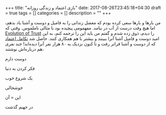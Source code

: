 +++
title: "بازی اعتماد و زندگی روزانه"
date: 2017-08-26T23:45:18+04:30
draft = true
tags = []
categories = []
description = ""
+++

من بارها و بارها سعی کرده بودم که معضل زندانی را به فامیل و دوست و آشنا یاد بدهم، اما هیچ وقت درست از آب در نیامد.
مفهمومی پیچیده بود با مثالی ناملموس. وقتی که 
[Evolution of Trust](http://ncase.me/trust/)
را دیدم، ذوق زده شدم و گفتم من باید این را ترجمه کنم، به این امید دوست و فامیل آشنا آنرا ببینند و بیشتر با هم همکاری کنند. 
حاصل شد 
[تکامل اعتماد](https://hamed.github.io/trust/)
که از دوست و آشنا فراتر رفت و تا کنون نزدیک به ۸۰ هزار نفر آنرا دیده‌اند!
جند نفری هم درباره‌اش نوشتند،


دوست دارم 


فکر کردن به دنیا



یک شروع خوب

خوشحالی

این = آن

در جهنم گذشت 


